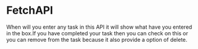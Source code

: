 # FetchAPI
When will you enter any task in this API it will show what have you entered in the box.If you have completed your task then you  can check on this or you can remove from the task  because it also provide a option of delete.

